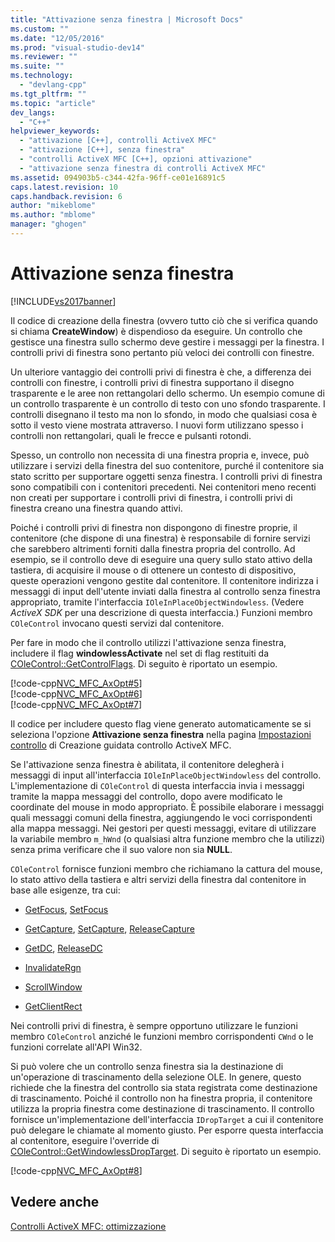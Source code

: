 ```yaml
---
title: "Attivazione senza finestra | Microsoft Docs"
ms.custom: ""
ms.date: "12/05/2016"
ms.prod: "visual-studio-dev14"
ms.reviewer: ""
ms.suite: ""
ms.technology: 
  - "devlang-cpp"
ms.tgt_pltfrm: ""
ms.topic: "article"
dev_langs: 
  - "C++"
helpviewer_keywords: 
  - "attivazione [C++], controlli ActiveX MFC"
  - "attivazione [C++], senza finestra"
  - "controlli ActiveX MFC [C++], opzioni attivazione"
  - "attivazione senza finestra di controlli ActiveX MFC"
ms.assetid: 094903b5-c344-42fa-96ff-ce01e16891c5
caps.latest.revision: 10
caps.handback.revision: 6
author: "mikeblome"
ms.author: "mblome"
manager: "ghogen"
---
```

# Attivazione senza finestra
[!INCLUDE[vs2017banner](../assembler/inline/includes/vs2017banner.md)]

Il codice di creazione della finestra \(ovvero tutto ciò che si verifica quando si chiama **CreateWindow**\) è dispendioso da eseguire.  Un controllo che gestisce una finestra sullo schermo deve gestire i messaggi per la finestra.  I controlli privi di finestra sono pertanto più veloci dei controlli con finestre.  
  
 Un ulteriore vantaggio dei controlli privi di finestra è che, a differenza dei controlli con finestre, i controlli privi di finestra supportano il disegno trasparente e le aree non rettangolari dello schermo.  Un esempio comune di un controllo trasparente è un controllo di testo con uno sfondo trasparente.  I controlli disegnano il testo ma non lo sfondo, in modo che qualsiasi cosa è sotto il vesto viene mostrata attraverso.  I nuovi form utilizzano spesso i controlli non rettangolari, quali le frecce e pulsanti rotondi.  
  
 Spesso, un controllo non necessita di una finestra propria e, invece, può utilizzare i servizi della finestra del suo contenitore, purché il contenitore sia stato scritto per supportare oggetti senza finestra.  I controlli privi di finestra sono compatibili con i contenitori precedenti.  Nei contenitori meno recenti non creati per supportare i controlli privi di finestra, i controlli privi di finestra creano una finestra quando attivi.  
  
 Poiché i controlli privi di finestra non dispongono di finestre proprie, il contenitore \(che dispone di una finestra\) è responsabile di fornire servizi che sarebbero altrimenti forniti dalla finestra propria del controllo.  Ad esempio, se il controllo deve di eseguire una query sullo stato attivo della tastiera, di acquisire il mouse o di ottenere un contesto di dispositivo, queste operazioni vengono gestite dal contenitore.  Il contenitore indirizza i messaggi di input dell'utente inviati dalla finestra al controllo senza finestra appropriato, tramite l'interfaccia `IOleInPlaceObjectWindowless`. \(Vedere *ActiveX SDK* per una descrizione di questa interfaccia.\) Funzioni membro `COleControl` invocano questi servizi dal contenitore.  
  
 Per fare in modo che il controllo utilizzi l'attivazione senza finestra, includere il flag **windowlessActivate** nel set di flag restituiti da [COleControl::GetControlFlags](../Topic/COleControl::GetControlFlags.md).  Di seguito è riportato un esempio.  
  
 [!code-cpp[NVC_MFC_AxOpt#5](../mfc/codesnippet/CPP/providing-windowless-activation_1.cpp)]  
[!code-cpp[NVC_MFC_AxOpt#6](../mfc/codesnippet/CPP/providing-windowless-activation_2.cpp)]  
[!code-cpp[NVC_MFC_AxOpt#7](../mfc/codesnippet/CPP/providing-windowless-activation_3.cpp)]  
  
 Il codice per includere questo flag viene generato automaticamente se si seleziona l'opzione **Attivazione senza finestra** nella pagina [Impostazioni controllo](../mfc/reference/control-settings-mfc-activex-control-wizard.md) di Creazione guidata controllo ActiveX MFC.  
  
 Se l'attivazione senza finestra è abilitata, il contenitore delegherà i messaggi di input all'interfaccia `IOleInPlaceObjectWindowless` del controllo.  L'implementazione di `COleControl` di questa interfaccia invia i messaggi tramite la mappa messaggi del controllo, dopo avere modificato le coordinate del mouse in modo appropriato.  È possibile elaborare i messaggi quali messaggi comuni della finestra, aggiungendo le voci corrispondenti alla mappa messaggi.  Nei gestori per questi messaggi, evitare di utilizzare la variabile membro `m_hWnd` \(o qualsiasi altra funzione membro che la utilizzi\) senza prima verificare che il suo valore non sia **NULL**.  
  
 `COleControl` fornisce funzioni membro che richiamano la cattura del mouse, lo stato attivo della tastiera e altri servizi della finestra dal contenitore in base alle esigenze, tra cui:  
  
-   [GetFocus](../Topic/COleControl::GetFocus.md), [SetFocus](../Topic/COleControl::SetFocus.md)  
  
-   [GetCapture](../Topic/COleControl::GetCapture.md), [SetCapture](../Topic/COleControl::SetCapture.md), [ReleaseCapture](../Topic/COleControl::ReleaseCapture.md)  
  
-   [GetDC](../Topic/COleControl::GetDC.md), [ReleaseDC](../Topic/COleControl::ReleaseDC.md)  
  
-   [InvalidateRgn](../Topic/COleControl::InvalidateRgn.md)  
  
-   [ScrollWindow](../Topic/COleControl::ScrollWindow.md)  
  
-   [GetClientRect](../Topic/COleControl::GetClientRect.md)  
  
 Nei controlli privi di finestra, è sempre opportuno utilizzare le funzioni membro `COleControl` anziché le funzioni membro corrispondenti `CWnd` o le funzioni correlate all'API Win32.  
  
 Si può volere che un controllo senza finestra sia la destinazione di un'operazione di trascinamento della selezione OLE.  In genere, questo richiede che la finestra del controllo sia stata registrata come destinazione di trascinamento.  Poiché il controllo non ha finestra propria, il contenitore utilizza la propria finestra come destinazione di trascinamento.  Il controllo fornisce un'implementazione dell'interfaccia `IDropTarget` a cui il contenitore può delegare le chiamate al momento giusto.  Per esporre questa interfaccia al contenitore, eseguire l'override di [COleControl::GetWindowlessDropTarget](../Topic/COleControl::GetWindowlessDropTarget.md).  Di seguito è riportato un esempio.  
  
 [!code-cpp[NVC_MFC_AxOpt#8](../mfc/codesnippet/CPP/providing-windowless-activation_4.cpp)]  
  
## Vedere anche  
 [Controlli ActiveX MFC: ottimizzazione](../mfc/mfc-activex-controls-optimization.md)